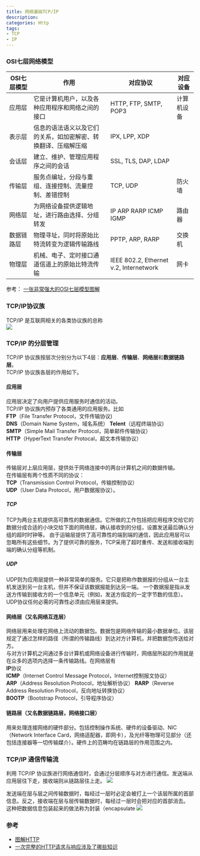 ```yaml
---
title: 网络基础TCP/IP
description:
categories: Http
tags:
- TCP
- IP
---  
```

### OSI七层网络模型  
|OSI七层模型|	作用	|对应协议|对应设备|
|---|---|---|---|
|应用层|	它是计算机用户，以及各种应用程序和网络之间的接口|	HTTP, FTP, SMTP, POP3	|计算机设备|
|表示层|	信息的语法语义以及它们的关系，如加密解密、转换翻译、压缩解压缩|IPX, LPP, XDP||
|会话层|	建立、维护、管理应用程序之间的会话|	SSL, TLS, DAP, LDAP||
|传输层|	服务点编址，分段与重组、连接控制、流量控制、差错控制|	TCP, UDP	|防火墙|
|网络层|	为网络设备提供逻辑地址，进行路由选择、分组转发|	IP ARP RARP ICMP IGMP	|路由器|
|数据链路层|	物理寻址，同时将原始比特流转变为逻辑传输路线|	PPTP, ARP, RARP	|交换机|
|物理层|	机械、电子、定时接口通道信道上的原始比特流传输|	IEEE 802.2, Ethernet v.2, Internetwork	|网卡|  
参考： [一张非常强大的OSI七层模型图解](https://www.cnblogs.com/lemo-/p/6391095.html)  

### TCP/IP协议族
TCP/IP 是互联网相关的各类协议族的总称  
![](http://www.ituring.com.cn/figures/2014/PIC%20HTTP/05.d01z.005.png)  
### TCP/IP 的分层管理
TCP/IP 协议族按层次分别分为以下4层：**应用层**、**传输层**、**网络层**和**数据链路层**。  
TCP/IP 协议族各层的作用如下。  
#### 应用层
应用层决定了向用户提供应用服务时通信的活动。  
TCP/IP 协议族内预存了各类通用的应用服务。比如  
**FTP**（File Transfer Protocol，文件传输协议)  
**DNS**（Domain Name System，域名系统）
**Telent**（远程终端协议)  
**SMTP**（Simple Mail Transfer Protocol，简单邮件传输协议）  
**HTTP**（HyperText Transfer Protocal，超文本传输协议）

#### 传输层
传输层对上层应用层，提供处于网络连接中的两台计算机之间的数据传输。  
在传输层有两个性质不同的协议：  
**TCP**（Transmission Control Protocol，传输控制协议）  
**UDP**（User Data Protocol，用户数据报协议）。
##### TCP
TCP为两台主机提供高可靠性的数据通信。它所做的工作包括把应用程序交给它的数据分成合适的小块交给下面的网络层，确认接收到的分组，设置发送最后确认分组的超时时钟等。
由于运输层提供了高可靠性的端到端的通信，因此应用层可以忽略所有这些细节。为了提供可靠的服务，TCP采用了超时重传、发送和接收端到端的确认分组等机制。
##### UDP
UDP则为应用层提供一种非常简单的服务。它只是把称作数据报的分组从一台主机发送到另一台主机，但并不保证该数据报能到达另一端。
一个数据报是指从发送方传输到接收方的一个信息单元（例如，发送方指定的一定字节数的信息）。UDP协议任何必需的可靠性必须由应用层来提供。

#### 网络层（又名网络互连层）
网络层用来处理在网络上流动的数据包。数据包是网络传输的最小数据单位。该层规定了通过怎样的路径（所谓的传输路线）到达对方计算机，并把数据包传送给对方。  
与对方计算机之间通过多台计算机或网络设备进行传输时，网络层所起的作用就是在众多的选项内选择一条传输路线。在网络层有  
**IP**协议   
**ICMP**（Internet Control Message Protocol，Internet控制报文协议）  
**ARP**（Address Resolution Protocol，地址解析协议）
**RARP**（Reverse Address Resolution Protocol，反向地址转换协议）  
**BOOTP**（Bootstrap Protocol，引导程序协议）

#### 链路层（又名数据链路层，网络接口层）
用来处理连接网络的硬件部分。包括控制操作系统、硬件的设备驱动、NIC（Network Interface Card，网络适配器，即网卡），及光纤等物理可见部分（还包括连接器等一切传输媒介）。硬件上的范畴均在链路层的作用范围之内。  

### TCP/IP 通信传输流  
利用 TCP/IP 协议族进行网络通信时，会通过分层顺序与对方进行通信。发送端从应用层往下走，接收端则从链路层往上走。
![](http://www.ituring.com.cn/figures/2014/PIC%20HTTP/05.d01z.006.png)  

发送端在层与层之间传输数据时，每经过一层时必定会被打上一个该层所属的首部信息。反之，接收端在层与层传输数据时，每经过一层时会把对应的首部消去。  
这种把数据信息包装起来的做法称为封装（encapsulate
![](http://www.ituring.com.cn/download/021jVNia3uoL)  

### 参考
- [图解HTTP](http://www.ituring.com.cn/book/1229) 
- [一次完整的HTTP请求与响应涉及了哪些知识](https://www.jianshu.com/p/c1d6a294d3c0)
